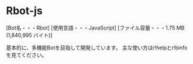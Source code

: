 # Rbot-js
[Bot名・・・Rbot]
[使用言語・・・JavaScript]
[ファイル容量・・・1.75 MB (1,840,995 バイト)]

基本的に、多機能Botを目指して開発しています。
主な使い方はr!helpとr!binfoを見てください。
